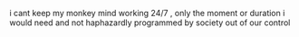 i cant keep my monkey mind working 24/7 , only the moment or duration i would need and not haphazardly programmed by society out of our control